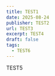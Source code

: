 ```yaml
---
title: TEST1
date: 2025-08-24
publisher: TEST2
url: TEST3
excerpt: TEST4
draft: false
tags:
  - TEST6
---
```

T﻿EST5